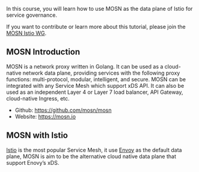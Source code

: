 In this course, you will learn how to use MOSN as the data plane of Istio for service governance.

If you want to contribute or learn more about this tutorial, please join the [MOSN Istio WG](https://github.com/mosn/community/blob/master/wg-istio.md).

## MOSN Introduction

MOSN is a network proxy written in Golang. It can be used as a cloud-native network data plane, providing services with the following proxy functions: multi-protocol, modular, intelligent, and secure. MOSN can be integrated with any Service Mesh which support xDS API. It can also be used as an independent Layer 4 or Layer 7 load balancer, API Gateway, cloud-native Ingress, etc.

- Github: https://github.com/mosn/mosn
- Website: https://mosn.io

## MOSN with Istio

[Istio](https://github.com/istio/istio) is the most popular Service Mesh, it use [Envoy](https://envoyproxy.io) as the default data plane, MOSN is aim to be the alternative cloud native data plane that support Enovy’s xDS.

